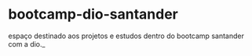 # bootcamp-dio-santander
espaço destinado aos projetos e estudos dentro do bootcamp santander com a dio._
